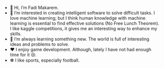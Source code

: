 - 👋 Hi, I’m Fadi Makarem.
- 👀 I’m interested in creating intelligent software to solve difficult tasks. I love machine learning; but I think human knowledge with machine learning is essential to find effective solutions (No Free Lunch Theorem). I like kaggle competitions, it gives me an interesting way to enhance my skills.
- 🌱 I’m always learning something new. The world is full of interesting ideas and problems to solve.
- :hearts: I enjoy game development. Although, lately I have not had enough time for it :cry:.
- :soccer: I like sports, especially football.

<!---
fadi-8/fadi-8 is a ✨ special ✨ repository because its `README.md` (this file) appears on your GitHub profile.
You can click the Preview link to take a look at your changes.
--->
